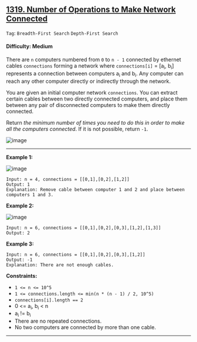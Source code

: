 ## [1319. Number of Operations to Make Network Connected](https://leetcode.com/problems/number-of-operations-to-make-network-connected/)

```Tag```: ```Breadth-First Search``` ```Depth-First Search```

#### Difficulty: Medium

There are ```n``` computers numbered from ```0``` to ```n - 1``` connected by ethernet cables ```connections``` forming a network where ```connections[i]``` = [a<sub>i</sub>, b<sub>i</sub>] represents a connection between computers a<sub>i</sub> and b<sub>i</sub>. Any computer can reach any other computer directly or indirectly through the network.

You are given an initial computer network ```connections```. You can extract certain cables between two directly connected computers, and place them between any pair of disconnected computers to make them directly connected.

Return _the minimum number of times you need to do this in order to make all the computers connected_. If it is not possible, return ```-1```.

![image](https://user-images.githubusercontent.com/35042430/227073123-e6f8ef8b-0625-4498-84a8-c2b31fd883a4.png)

---

__Example 1:__

![image](https://assets.leetcode.com/uploads/2020/01/02/sample_1_1677.png)
```
Input: n = 4, connections = [[0,1],[0,2],[1,2]]
Output: 1
Explanation: Remove cable between computer 1 and 2 and place between computers 1 and 3.
```

__Example 2:__

![image](https://assets.leetcode.com/uploads/2020/01/02/sample_2_1677.png)
```
Input: n = 6, connections = [[0,1],[0,2],[0,3],[1,2],[1,3]]
Output: 2
```

__Example 3:__
```
Input: n = 6, connections = [[0,1],[0,2],[0,3],[1,2]]
Output: -1
Explanation: There are not enough cables.
```

__Constraints:__

- ```1 <= n <= 10^5```
- ```1 <= connections.length <= min(n * (n - 1) / 2, 10^5)```
- ```connections[i].length == 2```
- 0 <= a<sub>i</sub>, b<sub>i</sub> < n
- a<sub>i</sub> != b<sub>i</sub>
- There are no repeated connections.
- No two computers are connected by more than one cable.

---

